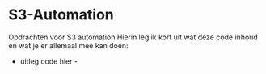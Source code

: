 # S3-Automation
Opdrachten voor S3 automation
Hierin leg ik kort uit wat deze code inhoud en wat je er allemaal mee kan doen:
- uitleg code hier - 
